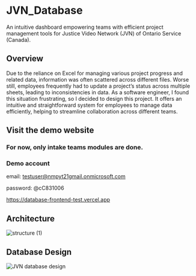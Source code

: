 # JVN_Database
An intuitive dashboard empowering teams with efficient project management tools for Justice Video Network (JVN) of Ontario Service (Canada).

## Overview
Due to the reliance on Excel for managing various project progress and related data, information was often scattered across different files. Worse still, employees frequently had to update a project’s status across multiple sheets, leading to inconsistencies in data. As a software engineer, I found this situation frustrating, so I decided to design this project. It offers an intuitive and straightforward system for employees to manage data efficiently, helping to streamline collaboration across different teams.

## Visit the demo website 
### For now, only intake teams modules are done.
### Demo account
email: testuser@nmpyt21gmail.onmicrosoft.com

password: @cC831006 

https://database-frontend-test.vercel.app

## Architecture
![structure (1)](https://github.com/user-attachments/assets/dc530b9a-d3dd-4bf4-86bb-6a9eb2384216)

## Database Design
![JVN database design](https://github.com/user-attachments/assets/010ba0f1-eb65-41b5-8cdf-b13e544516ed)
